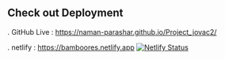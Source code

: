 ## Check out Deployment

. GitHub Live :   https://naman-parashar.github.io/Project_jovac2/

. netlify : https://bamboores.netlify.app
[![Netlify Status](https://api.netlify.com/api/v1/badges/1d0158e8-b962-43ae-8056-d5d7184a73a6/deploy-status)](https://app.netlify.com/sites/bamboores/deploys)
